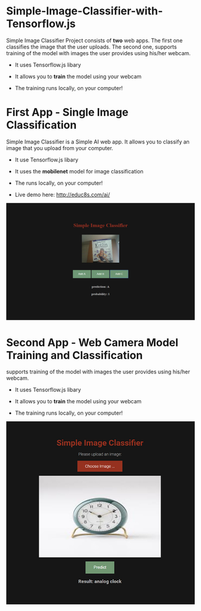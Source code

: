 # Simple-Image-Classifier-with-Tensorflow.js

Simple Image Classifier Project consists of **two** web apps. The first one classifies the image that the user uploads. The second one, supports training of the model with images the user provides using his/her webcam.

* It uses Tensorflow.js libary

* It allows you to **train** the model using your webcam

* The training runs locally, on your computer!

# First App - Single Image Classification

Simple Image Classifier is a Simple AI web app. It allows you to classify an image that you upload from your computer.

* It use Tensorflow.js libary

* It uses the **mobilenet** model for image classification

* The runs locally, on your computer!

* Live demo here: http://educ8s.com/ai/

<p align="center">
  <img src="preview.jpg" alt="Running the demo" width="738">
</p>

# Second App - Web Camera Model Training and Classification

supports training of the model with images the user provides using his/her webcam.

* It uses Tensorflow.js libary

* It allows you to **train** the model using your webcam

* The training runs locally, on your computer!

<p align="center">
  <img src="preview2.jpg" alt="Running the demo" width="738">
</p>


